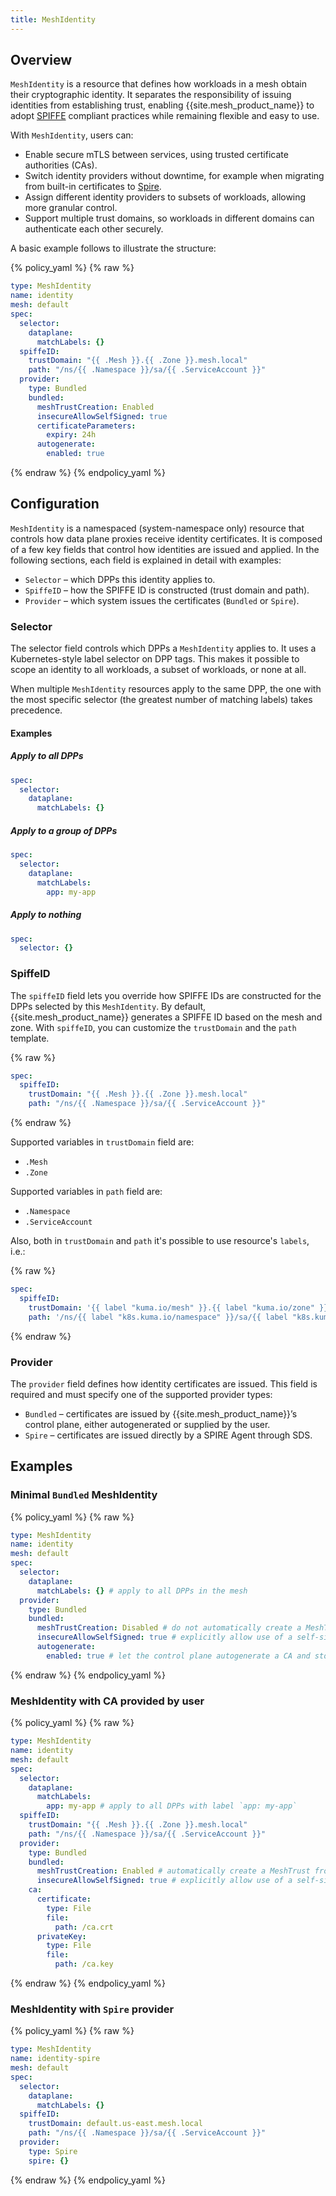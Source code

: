 ```yaml
---
title: MeshIdentity
---
```


## Overview

`MeshIdentity` is a resource that defines how workloads in a mesh obtain their cryptographic identity. 
It separates the responsibility of issuing identities from establishing trust, 
enabling {{site.mesh_product_name}} to adopt [SPIFFE](https://spiffe.io/docs/latest/spiffe-about/overview/) compliant practices
while remaining flexible and easy to use.

With `MeshIdentity`, users can:

* Enable secure mTLS between services, using trusted certificate authorities (CAs).
* Switch identity providers without downtime, for example when migrating from built-in certificates to [Spire](https://spiffe.io/docs/latest/spire-about/).
* Assign different identity providers to subsets of workloads, allowing more granular control.
* Support multiple trust domains, so workloads in different domains can authenticate each other securely.

A basic example follows to illustrate the structure:

{% policy_yaml %}
{% raw %}
```yaml
type: MeshIdentity
name: identity
mesh: default
spec:
  selector:
    dataplane:
      matchLabels: {}
  spiffeID:
    trustDomain: "{{ .Mesh }}.{{ .Zone }}.mesh.local"
    path: "/ns/{{ .Namespace }}/sa/{{ .ServiceAccount }}"
  provider:
    type: Bundled
    bundled:
      meshTrustCreation: Enabled
      insecureAllowSelfSigned: true
      certificateParameters:
        expiry: 24h
      autogenerate:
        enabled: true
```
{% endraw %}
{% endpolicy_yaml %}

## Configuration

`MeshIdentity` is a namespaced (system-namespace only) resource that controls how data plane proxies receive identity certificates.
It is composed of a few key fields that control how identities are issued and applied.
In the following sections, each field is explained in detail with examples:

* `Selector` – which DPPs this identity applies to.
* `SpiffeID` – how the SPIFFE ID is constructed (trust domain and path).
* `Provider` – which system issues the certificates (`Bundled` or `Spire`).

### Selector

The selector field controls which DPPs a `MeshIdentity` applies to. 
It uses a Kubernetes-style label selector on DPP tags. 
This makes it possible to scope an identity to all workloads, a subset of workloads, or none at all.

When multiple `MeshIdentity` resources apply to the same DPP, 
the one with the most specific selector (the greatest number of matching labels) takes precedence.

#### Examples

##### Apply to all DPPs

```yaml
spec:
  selector:
    dataplane:
      matchLabels: {}
```

##### Apply to a group of DPPs

```yaml
spec:
  selector:
    dataplane:
      matchLabels: 
        app: my-app
```

##### Apply to nothing

```yaml
spec:
  selector: {}
```

### SpiffeID

The `spiffeID` field lets you override how SPIFFE IDs are constructed for the DPPs selected by this `MeshIdentity`.
By default, {{site.mesh_product_name}} generates a SPIFFE ID based on the mesh and zone. 
With `spiffeID`, you can customize the `trustDomain` and the `path` template.

{% raw %}
```yaml
spec:
  spiffeID:
    trustDomain: "{{ .Mesh }}.{{ .Zone }}.mesh.local"
    path: "/ns/{{ .Namespace }}/sa/{{ .ServiceAccount }}"
```
{% endraw %}

Supported variables in `trustDomain` field are:
* `.Mesh`
* `.Zone`

Supported variables in `path` field are:
* `.Namespace`
* `.ServiceAccount`

Also, both in `trustDomain` and `path` it's possible to use resource's `labels`, i.e.:

{% raw %}
```yaml
spec:
  spiffeID:
    trustDomain: '{{ label "kuma.io/mesh" }}.{{ label "kuma.io/zone" }}.mesh.local'
    path: '/ns/{{ label "k8s.kuma.io/namespace" }}/sa/{{ label "k8s.kuma.io/service-account" }}'
```
{% endraw %}

### Provider

The `provider` field defines how identity certificates are issued.
This field is required and must specify one of the supported provider types:

* `Bundled` – certificates are issued by {{site.mesh_product_name}}’s control plane, either autogenerated or supplied by the user.
* `Spire` – certificates are issued directly by a SPIRE Agent through SDS.

## Examples

### Minimal `Bundled` MeshIdentity

{% policy_yaml %}
{% raw %}
```yaml
type: MeshIdentity
name: identity
mesh: default
spec:
  selector:
    dataplane:
      matchLabels: {} # apply to all DPPs in the mesh
  provider:
    type: Bundled
    bundled:
      meshTrustCreation: Disabled # do not automatically create a MeshTrust from this identity
      insecureAllowSelfSigned: true # explicitly allow use of a self-signed CA
      autogenerate:
        enabled: true # let the control plane autogenerate a CA and store it
```
{% endraw %}
{% endpolicy_yaml %}

### MeshIdentity with CA provided by user

{% policy_yaml %}
{% raw %}
```yaml
type: MeshIdentity
name: identity
mesh: default
spec:
  selector:
    dataplane:
      matchLabels:
        app: my-app # apply to all DPPs with label `app: my-app`
  spiffeID:
    trustDomain: "{{ .Mesh }}.{{ .Zone }}.mesh.local"
    path: "/ns/{{ .Namespace }}/sa/{{ .ServiceAccount }}"
  provider:
    type: Bundled
    bundled:
      meshTrustCreation: Enabled # automatically create a MeshTrust from this identity
      insecureAllowSelfSigned: true # explicitly allow use of a self-signed CA
    ca:
      certificate:
        type: File
        file:
          path: /ca.crt
      privateKey:
        type: File
        file:
          path: /ca.key
```
{% endraw %}
{% endpolicy_yaml %}

### MeshIdentity with `Spire` provider

{% policy_yaml %}
{% raw %}
```yaml
type: MeshIdentity
name: identity-spire
mesh: default
spec:
  selector:
    dataplane:
      matchLabels: {}
  spiffeID:
    trustDomain: default.us-east.mesh.local
    path: "/ns/{{ .Namespace }}/sa/{{ .ServiceAccount }}"
  provider:
    type: Spire
    spire: {}
```
{% endraw %}
{% endpolicy_yaml %}

